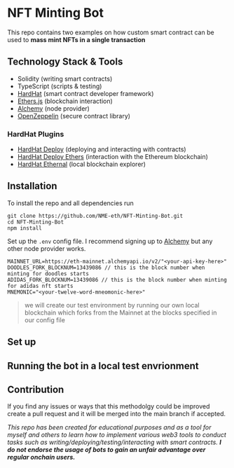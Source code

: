 # NFT Minting Bot
This repo contains two examples on how custom smart contract can be used to **mass mint NFTs in a single transaction**

## Technology Stack & Tools
- Solidity (writing smart contracts)
- TypeScript (scripts & testing)
- [HardHat](https://hardhat.org/getting-started/) (smart contract developer framework)
- [Ethers.js](https://docs.ethers.io/v5/getting-started/) (blockchain interaction)
- [Alchemy](https://docs.alchemy.com/cro/) (node provider)
- [OpenZeppelin](https://docs.openzeppelin.com/contracts/3.x/) (secure contract library)

### HardHat Plugins
- [HardHat Deploy](https://github.com/wighawag/hardhat-deploy#readme) (deploying and interacting with contracts)
- [HardHat Deploy Ethers](https://www.npmjs.com/package/hardhat-deploy-ether) (interaction with the Ethereum blockchain)
- [HardHat Ethernal](https://www.npmjs.com/package/hardhat-ethernal) (local blockchain explorer)

## Installation 
To install the repo and all dependencies run 
```
git clone https://github.com/NME-eth/NFT-Minting-Bot.git
cd NFT-Minting-Bot
npm install
```
Set up the `.env` config file. I recommend signing up to [Alchemy](https://docs.alchemy.com/cro/) but any other node provider works. 
```
MAINNET_URL=https://eth-mainnet.alchemyapi.io/v2/"<your-api-key-here>"
DOODLES_FORK_BLOCKNUM=13439086 // this is the block number when minting for doodles starts
ADIDAS_FORK_BLOCKNUM=13439086 // this is the block number when minting for adidas nft starts
MNEMONIC="<your-twelve-word-mneomonic-here>"
```
> we will create our test environment by running our own local blockchain which forks from the Mainnet at the blocks specified in our config file

## Set up

## Running the bot in a local test envrionment

## Contribution
If you find any issues or ways that this methodolgy could be improved create a pull request and it will be merged into the main branch if accepted.

*This repo has been created for educational purposes and as a tool for myself and others to learn how to implement various web3 tools to conduct tasks such as writing/deploying/testing/interacting with smart contracts. **I do not endorse the usage of bots to gain an unfair advantage over regular onchain users.***
